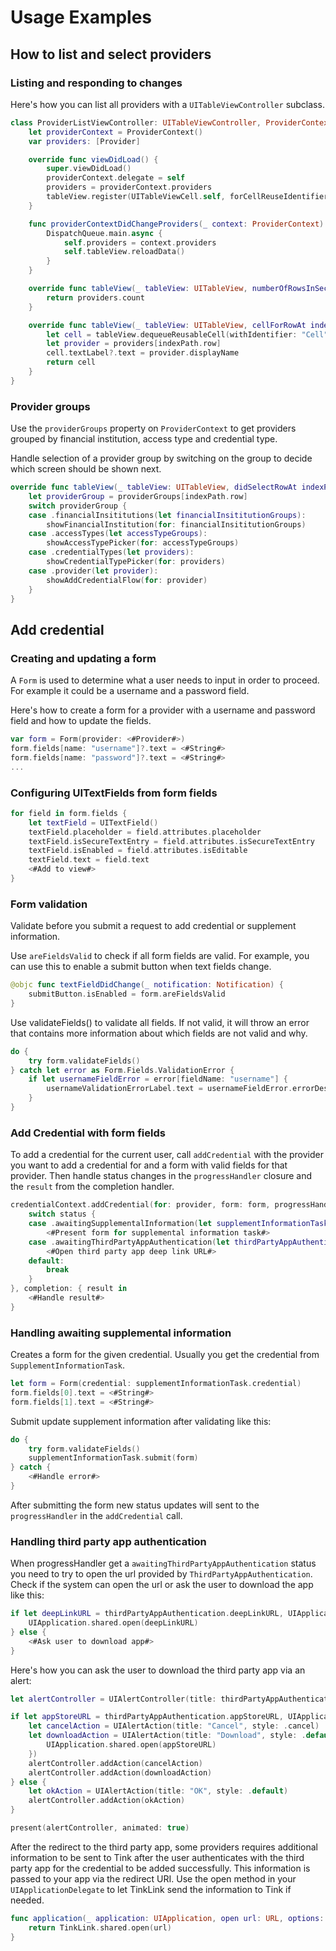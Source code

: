# Usage Examples

## How to list and select providers

### Listing and responding to changes

Here's how you can list all providers with a `UITableViewController` subclass.

```swift
class ProviderListViewController: UITableViewController, ProviderContextDelegate {
    let providerContext = ProviderContext()
    var providers: [Provider]

    override func viewDidLoad() {
        super.viewDidLoad()
        providerContext.delegate = self
        providers = providerContext.providers
        tableView.register(UITableViewCell.self, forCellReuseIdentifier: "Cell")
    }

    func providerContextDidChangeProviders(_ context: ProviderContext) {
        DispatchQueue.main.async {
            self.providers = context.providers
            self.tableView.reloadData()
        }
    }

    override func tableView(_ tableView: UITableView, numberOfRowsInSection section: Int) -> Int {
        return providers.count
    }

    override func tableView(_ tableView: UITableView, cellForRowAt indexPath: IndexPath) -> UITableViewCell {
        let cell = tableView.dequeueReusableCell(withIdentifier: "Cell", for: indexPath)
        let provider = providers[indexPath.row]
        cell.textLabel?.text = provider.displayName
        return cell
    }
}
```

### Provider groups

Use the `providerGroups` property on `ProviderContext` to get providers grouped by financial institution, access type and credential type.

Handle selection of a provider group by switching on the group to decide which screen should be shown next.

```swift
override func tableView(_ tableView: UITableView, didSelectRowAt indexPath: IndexPath) {
    let providerGroup = providerGroups[indexPath.row]
    switch providerGroup {
    case .financialInsititutions(let financialInsititutionGroups):
        showFinancialInstitution(for: financialInsititutionGroups)
    case .accessTypes(let accessTypeGroups):
        showAccessTypePicker(for: accessTypeGroups)
    case .credentialTypes(let providers):
        showCredentialTypePicker(for: providers)
    case .provider(let provider):
        showAddCredentialFlow(for: provider)
    }
}
```

## Add credential

### Creating and updating a form

A `Form` is used to determine what a user needs to input in order to proceed. For example it could be a username and a password field.

Here's how to create a form for a provider with a username and password field and how to update the fields.

```swift
var form = Form(provider: <#Provider#>)
form.fields[name: "username"]?.text = <#String#>
form.fields[name: "password"]?.text = <#String#>
...
```

### Configuring UITextFields from form fields

```swift
for field in form.fields {
    let textField = UITextField()
    textField.placeholder = field.attributes.placeholder
    textField.isSecureTextEntry = field.attributes.isSecureTextEntry
    textField.isEnabled = field.attributes.isEditable
    textField.text = field.text
    <#Add to view#>
}
```

### Form validation

Validate before you submit a request to add credential or supplement information.

Use `areFieldsValid` to check if all form fields are valid. For example, you can use this to enable a submit button when text fields change.

```swift
@objc func textFieldDidChange(_ notification: Notification) {
    submitButton.isEnabled = form.areFieldsValid
}
```

Use validateFields() to validate all fields. If not valid, it will throw an error that contains more information about which fields are not valid and why.

```swift
do {
    try form.validateFields()
} catch let error as Form.Fields.ValidationError {
    if let usernameFieldError = error[fieldName: "username"] {
        usernameValidationErrorLabel.text = usernameFieldError.errorDescription
    }
}
```

### Add Credential with form fields

To add a credential for the current user, call `addCredential` with the provider you want to add a credential for and a form with valid fields for that provider.
Then handle status changes in the `progressHandler` closure and the `result` from the completion handler.

```swift
credentialContext.addCredential(for: provider, form: form, progressHandler: { status in
    switch status {
    case .awaitingSupplementalInformation(let supplementInformationTask):
        <#Present form for supplemental information task#>
    case .awaitingThirdPartyAppAuthentication(let thirdPartyAppAuthentication):
        <#Open third party app deep link URL#>
    default:
        break
    }
}, completion: { result in
    <#Handle result#>
}
```

### Handling awaiting supplemental information

Creates a form for the given credential. Usually you get the credential from `SupplementInformationTask`.

```swift
let form = Form(credential: supplementInformationTask.credential)
form.fields[0].text = <#String#>
form.fields[1].text = <#String#>
```

Submit update supplement information after validating like this:

```swift
do {
    try form.validateFields()
    supplementInformationTask.submit(form)
} catch {
    <#Handle error#>
}
```

After submitting the form new status updates will sent to the `progressHandler` in the `addCredential` call.

### Handling third party app authentication

When progressHandler get a `awaitingThirdPartyAppAuthentication` status you need to try to open the url provided by `ThirdPartyAppAuthentication`. Check if the system can open the url or ask the user to download the app like this:

```swift
if let deepLinkURL = thirdPartyAppAuthentication.deepLinkURL, UIApplication.shared.canOpenURL(deepLinkURL) {
    UIApplication.shared.open(deepLinkURL)
} else {
    <#Ask user to download app#>
}
```

Here's how you can ask the user to download the third party app via an alert:

```swift
let alertController = UIAlertController(title: thirdPartyAppAuthentication.downloadTitle, message: thirdPartyAppAuthentication.downloadMessage, preferredStyle: .alert)

if let appStoreURL = thirdPartyAppAuthentication.appStoreURL, UIApplication.shared.canOpenURL(appStoreURL) {
    let cancelAction = UIAlertAction(title: "Cancel", style: .cancel)
    let downloadAction = UIAlertAction(title: "Download", style: .default, handler: { _ in
        UIApplication.shared.open(appStoreURL)
    })
    alertController.addAction(cancelAction)
    alertController.addAction(downloadAction)
} else {
    let okAction = UIAlertAction(title: "OK", style: .default)
    alertController.addAction(okAction)
}

present(alertController, animated: true)
```

After the redirect to the third party app, some providers requires additional information to be sent to Tink after the user authenticates with the third party app for the credential to be added successfully. This information is passed to your app via the redirect URI. Use the open method in your `UIApplicationDelegate` to let TinkLink send the information to Tink if needed.
```swift
func application(_ application: UIApplication, open url: URL, options: [UIApplication.OpenURLOptionsKey : Any] = [:]) -> Bool {
    return TinkLink.shared.open(url)
}
```
